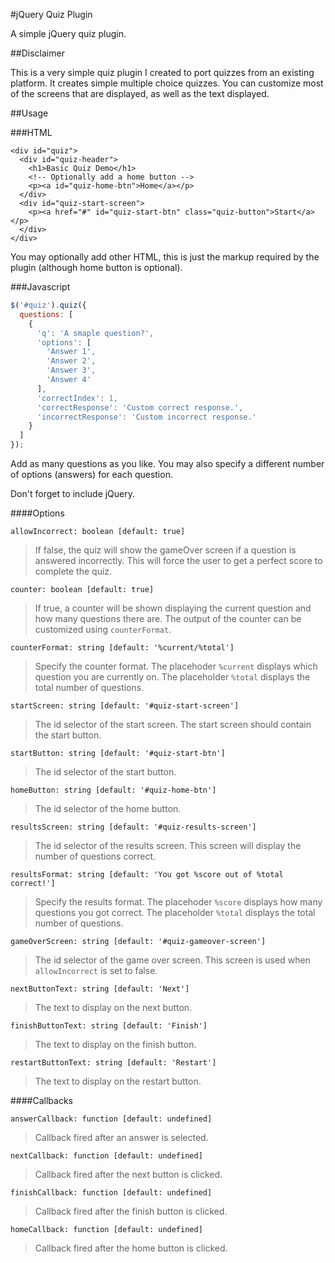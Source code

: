 #jQuery Quiz Plugin

A simple jQuery quiz plugin.

##Disclaimer

This is a very simple quiz plugin I created to port quizzes from
an existing platform. It creates simple multiple choice quizzes.
You can customize most of the screens that are displayed, as well
as the text displayed.

##Usage

###HTML

```
<div id="quiz">
  <div id="quiz-header">
    <h1>Basic Quiz Demo</h1>
    <!-- Optionally add a home button -->
    <p><a id="quiz-home-btn">Home</a></p>
  </div>
  <div id="quiz-start-screen">
    <p><a href="#" id="quiz-start-btn" class="quiz-button">Start</a></p>
  </div>
</div>
```

You may optionally add other HTML, this is just the markup
required by the plugin (although home button is optional).

###Javascript

```javascript
$('#quiz').quiz({
  questions: [
    {
      'q': 'A smaple question?',
      'options': [
        'Answer 1',
        'Answer 2',
        'Answer 3',
        'Answer 4'
      ],
      'correctIndex': 1,
      'correctResponse': 'Custom correct response.',
      'incorrectResponse': 'Custom incorrect response.'
    }
  ]
});
```

Add as many questions as you like. You may also specify a
different number of options (answers) for each question.

Don't forget to include jQuery.

####Options

`allowIncorrect: boolean [default: true]`
> If false, the quiz will show the gameOver screen if a
> question is answered incorrectly. This will force the user
> to get a perfect score to complete the quiz.

`counter: boolean [default: true]`
> If true, a counter will be shown displaying the current
> question and how many questions there are. The output
> of the counter can be customized using `counterFormat`.

`counterFormat: string [default: '%current/%total']`
> Specify the counter format. The placehoder `%current`
> displays which question you are currently on. The placeholder
> `%total` displays the total number of questions.

`startScreen: string [default: '#quiz-start-screen']`
> The id selector of the start screen. The start screen should
> contain the start button.

`startButton: string [default: '#quiz-start-btn']`
> The id selector of the start button.

`homeButton: string [default: '#quiz-home-btn']`
> The id selector of the home button.

`resultsScreen: string [default: '#quiz-results-screen']`
> The id selector of the results screen. This screen will
> display the number of questions correct.

`resultsFormat: string [default: 'You got %score out of %total correct!']`
> Specify the results format. The placehoder `%score`
> displays how many questions you got correct. The placeholder
> `%total` displays the total number of questions.

`gameOverScreen: string [default: '#quiz-gameover-screen']`
> The id selector of the game over screen. This screen is
> used when `allowIncorrect` is set to false.

`nextButtonText: string [default: 'Next']`
> The text to display on the next button.

`finishButtonText: string [default: 'Finish']`
> The text to display on the finish button.

`restartButtonText: string [default: 'Restart']`
> The text to display on the restart button.

####Callbacks

`answerCallback: function [default: undefined]`
> Callback fired after an answer is selected.

`nextCallback: function [default: undefined]`
> Callback fired after the next button is clicked.

`finishCallback: function [default: undefined]`
> Callback fired after the finish button is clicked.

`homeCallback: function [default: undefined]`
> Callback fired after the home button is clicked.